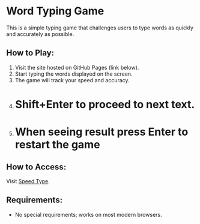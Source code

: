 # Word Typing Game

This is a simple typing game that challenges users to type words as quickly and accurately as possible.

## How to Play:
1. Visit the site hosted on GitHub Pages (link below).
2. Start typing the words displayed on the screen.
3. The game will track your speed and accuracy.
4. # Shift+Enter to proceed to next text.
5. # When seeing result press Enter to restart the game

## How to Access:
Visit [Speed Type](https://moadvi.github.io/WordTyping/).

## Requirements:
- No special requirements; works on most modern browsers.
